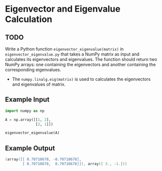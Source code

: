 # Eigenvector and Eigenvalue Calculation

## TODO

Write a Python function `eigenvector_eigenvalue(matrix)` in `eigenvector_eigenvalue.py` that takes a NumPy matrix as input and calculates its eigenvectors and eigenvalues. The function should return two NumPy arrays: one containing the eigenvectors and another containing the corresponding eigenvalues.

- The `numpy.linalg.eig(matrix)` is used to calculates the eigenvectors and eigenvalues of matrix.

## Example Input

```python
import numpy as np

A = np.array([[1, 2],
              [2, 1]])

eigenvector_eigenvalue(A)
```

## Example Output

```lua
(array([[ 0.70710678, -0.70710678],
        [ 0.70710678,  0.70710678]]), array([ 3., -1.]))
```

